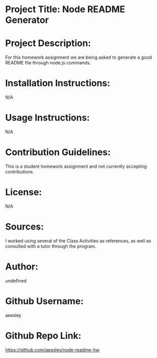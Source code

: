 # Project Title: Node README Generator

  # Project Description: 
  
  For this homework assignment we are being asked to generate a good README file through node.js commands.

  # Installation Instructions: 
  
  N/A

  # Usage Instructions: 
  
  N/A

  # Contribution Guidelines: 
  
  This is a student homework assignment and not currently accepting contributions.

  # License: 
  
  N/A

  # Sources: 
  
  I worked using several of the Class Activities as references, as well as consulted with a tutor through the program.

  # Author: 
  
  undefined

  # Github Username: 
  
  aeesley

  # Github Repo Link: 
  
  https://github.com/aeesley/node-readme-hw
